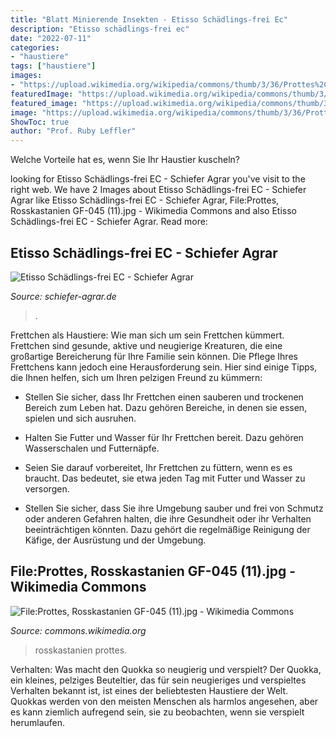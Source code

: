 ```yaml
---
title: "Blatt Minierende Insekten - Etisso Schädlings-frei Ec"
description: "Etisso schädlings-frei ec"
date: "2022-07-11"
categories:
- "haustiere"
tags: ["haustiere"]
images:
- "https://upload.wikimedia.org/wikipedia/commons/thumb/3/36/Prottes%2C_Rosskastanien_GF-045_(11).jpg/640px-Prottes%2C_Rosskastanien_GF-045_(11).jpg"
featuredImage: "https://upload.wikimedia.org/wikipedia/commons/thumb/3/36/Prottes%2C_Rosskastanien_GF-045_(11).jpg/640px-Prottes%2C_Rosskastanien_GF-045_(11).jpg"
featured_image: "https://upload.wikimedia.org/wikipedia/commons/thumb/3/36/Prottes%2C_Rosskastanien_GF-045_(11).jpg/640px-Prottes%2C_Rosskastanien_GF-045_(11).jpg"
image: "https://upload.wikimedia.org/wikipedia/commons/thumb/3/36/Prottes%2C_Rosskastanien_GF-045_(11).jpg/640px-Prottes%2C_Rosskastanien_GF-045_(11).jpg"
ShowToc: true
author: "Prof. Ruby Leffler"
---
```



Welche Vorteile hat es, wenn Sie Ihr Haustier kuscheln?

	

		
looking for Etisso Schädlings-frei EC - Schiefer Agrar you've visit to the right web. We have 2 Images about Etisso Schädlings-frei EC - Schiefer Agrar like Etisso Schädlings-frei EC - Schiefer Agrar, File:Prottes, Rosskastanien GF-045 (11).jpg - Wikimedia Commons and also Etisso Schädlings-frei EC - Schiefer Agrar. Read more:
		
    
## Etisso Schädlings-frei EC - Schiefer Agrar

<img loading=lazy src="https://schiefer-agrar.de/WebRoot/Store13/Shops/3b503f58-b658-4497-9142-84f6076e1cc7/5C51/B92A/F15F/20D5/3C13/0A48/3537/9006/EtissoSchaedlingsfreiEC90ml1.png" onerror="this.onerror=null;this.src='https://tse4.mm.bing.net/th?id=OIP.SyNbAiXNjkGrMMSOSAFVYgAAAA&amp;pid=15.1';" alt="Etisso Schädlings-frei EC - Schiefer Agrar">

_Source: schiefer-agrar.de_

>. 

	

Frettchen als Haustiere: Wie man sich um sein Frettchen kümmert.
Frettchen sind gesunde, aktive und neugierige Kreaturen, die eine großartige Bereicherung für Ihre Familie sein können. Die Pflege Ihres Frettchens kann jedoch eine Herausforderung sein. Hier sind einige Tipps, die Ihnen helfen, sich um Ihren pelzigen Freund zu kümmern:
- Stellen Sie sicher, dass Ihr Frettchen einen sauberen und trockenen Bereich zum Leben hat. Dazu gehören Bereiche, in denen sie essen, spielen und sich ausruhen.

- Halten Sie Futter und Wasser für Ihr Frettchen bereit. Dazu gehören Wasserschalen und Futternäpfe.

- Seien Sie darauf vorbereitet, Ihr Frettchen zu füttern, wenn es es braucht. Das bedeutet, sie etwa jeden Tag mit Futter und Wasser zu versorgen.

- Stellen Sie sicher, dass Sie ihre Umgebung sauber und frei von Schmutz oder anderen Gefahren halten, die ihre Gesundheit oder ihr Verhalten beeinträchtigen könnten. Dazu gehört die regelmäßige Reinigung der Käfige, der Ausrüstung und der Umgebung.

    
## File:Prottes, Rosskastanien GF-045 (11).jpg - Wikimedia Commons

<img loading=lazy src="https://upload.wikimedia.org/wikipedia/commons/thumb/3/36/Prottes%2C_Rosskastanien_GF-045_(11).jpg/640px-Prottes%2C_Rosskastanien_GF-045_(11).jpg" onerror="this.onerror=null;this.src='https://tse4.mm.bing.net/th?id=OIP.roiSNhtVdVHs4StLSsvlfwHaE8&amp;pid=15.1';" alt="File:Prottes, Rosskastanien GF-045 (11).jpg - Wikimedia Commons">

_Source: commons.wikimedia.org_

>rosskastanien prottes. 

	

Verhalten: Was macht den Quokka so neugierig und verspielt?
Der Quokka, ein kleines, pelziges Beuteltier, das für sein neugieriges und verspieltes Verhalten bekannt ist, ist eines der beliebtesten Haustiere der Welt. Quokkas werden von den meisten Menschen als harmlos angesehen, aber es kann ziemlich aufregend sein, sie zu beobachten, wenn sie verspielt herumlaufen.

